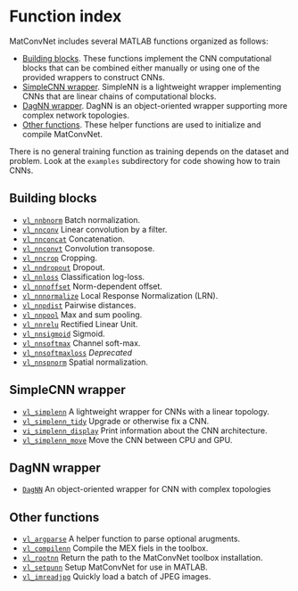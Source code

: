 # Function index

MatConvNet includes several MATLAB functions organized as follows:

- [Building blocks](#core). These functions implement the CNN
  computational blocks that can be combined either manually or using
  one of the provided wrappers to construct CNNs.
- [SimpleCNN wrapper](#simplenn). SimpleNN is a lightweight wrapper
  implementing CNNs that are linear chains of computational blocks.
- [DagNN wrapper](#dagnn). DagNN is an object-oriented wrapper
  supporting more complex network topologies.
- [Other functions](#utility). These helper functions are used to
  initialize and compile MatConvNet.

There is no general training function as training depends on the
dataset and problem. Look at the `examples` subdirectory for code
showing how to train CNNs.

<a name="core"></a>

## Building blocks

- [`vl_nnbnorm`](mfiles/vl_nnbnorm.md) Batch normalization.
- [`vl_nnconv`](mfiles/vl_nnconv.md) Linear convolution by a filter.
- [`vl_nnconcat`](mfiles/vl_nnconcat.md) Concatenation.
- [`vl_nnconvt`](mfiles/vl_nnconvt.md) Convolution transopose.
- [`vl_nncrop`](mfiles/vl_nncrop.md) Cropping.
- [`vl_nndropout`](mfiles/vl_nndropout.md) Dropout.
- [`vl_nnloss`](mfiles/vl_nnloss.md) Classification log-loss.
- [`vl_nnnoffset`](mfiles/vl_nnnoffset.md) Norm-dependent offset.
- [`vl_nnnormalize`](mfiles/vl_nnnormalize.md) Local Response Normalization (LRN).
- [`vl_nnpdist`](mfiles/vl_nnpdist.md) Pairwise distances.
- [`vl_nnpool`](mfiles/vl_nnpool.md) Max and sum pooling.
- [`vl_nnrelu`](mfiles/vl_nnrelu.md) Rectified Linear Unit.
- [`vl_nnsigmoid`](mfiles/vl_nnsigmoid.md) Sigmoid.
- [`vl_nnsoftmax`](mfiles/vl_nnsoftmax.md) Channel soft-max.
- [`vl_nnsoftmaxloss`](mfiles/vl_nnsoftmaxloss.md) *Deprecated*
- [`vl_nnspnorm`](mfiles/vl_nnspnorm.md) Spatial normalization.

<a name="simplenn"></a>

## SimpleCNN wrapper

- [`vl_simplenn`](mfiles/simplenn/vl_simplenn.md) A lightweight wrapper for
  CNNs with a linear topology.
- [`vl_simplenn_tidy`](mfiles/simplenn/vl_simplenn_tidy.md) Upgrade or
  otherwise fix a CNN.
- [`vi_simplenn_display`](mfiles/simplenn/vl_simplenn_display.md) Print
  information about the CNN architecture.
- [`vl_simplenn_move`](mfiles/simplenn/vl_simplenn_move.md) Move the CNN
  between CPU and GPU.

<a name="dagnn"></a>

## DagNN wrapper

- [`DagNN`](mfiles/+dagnn/@DagNN/DagNN.md) An object-oriented wrapper
  for CNN with complex topologies

<a name="utility"></a>

## Other functions

- [`vl_argparse`](mfiles/vl_argparse.md) A helper function to parse
  optional arugments.
- [`vl_compilenn`](mfiles/vl_compilenn.md) Compile the MEX fiels in the toolbox.
- [`vl_rootnn`](mfiles/vl_rootnn.md) Return the path to the MatConvNet toolbox installation.
- [`vl_setpunn`](mfiles/vl_setupnn.md) Setup MatConvNet for use in MATLAB.
- [`vl_imreadjpg`](mfiles/vl_imreadjpg.md) Quickly load a batch of JPEG images.
